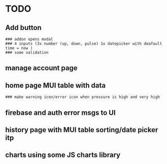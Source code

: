 # TODO

<!-- ## Check on small screen weird padding/horizontal scrollbar -->

<!-- ## style signup page and make redirection -->

<!-- ## Login page -->

<!-- ## make any logo with home link -->

<!-- ## logout button -->

<!-- ## private route -->

<!-- ## firebase authorization -->

<!-- ## firebase firestore users collection with results db -->

## Add button

    ### addon opens modal
    ### 4 inputs (3x number (up, down, pulse) 1x datepicker with deafault time = now )
    ### some validation

## manage account page

## home page MUI table with data

    ### make warning icon/error icon when pressure is high and very high

## firebase and auth error msgs to UI

## history page with MUI table sorting/date picker itp

## charts using some JS charts library
